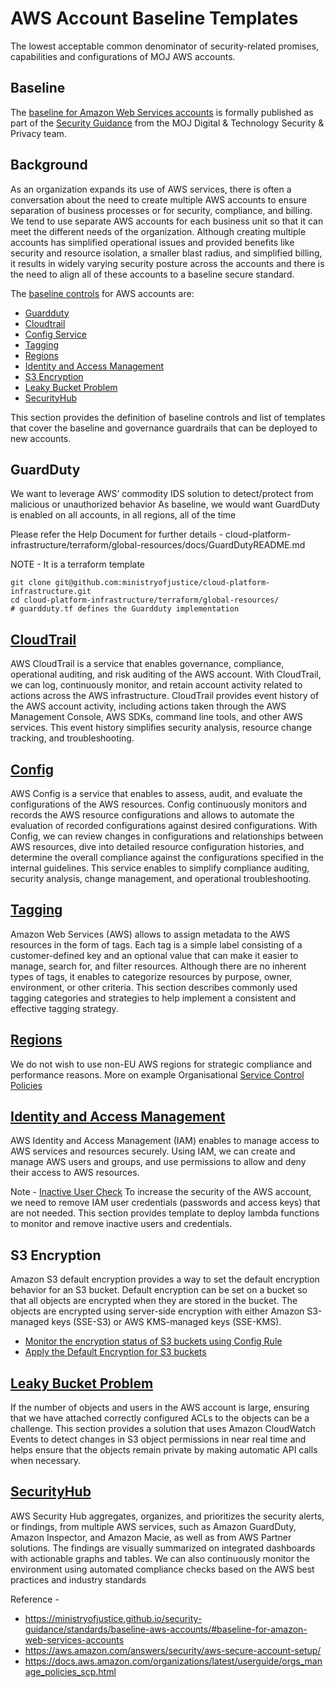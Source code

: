 # AWS Account Baseline Templates
The lowest acceptable common denominator of security-related promises, capabilities and configurations of MOJ AWS accounts.

## Baseline

The [baseline for Amazon Web Services accounts](https://ministryofjustice.github.io/security-guidance/standards/baseline-aws-accounts/#baseline-for-amazon-web-services-accounts) is formally published as part of the [Security Guidance](https://ministryofjustice.github.io/security-guidance/) from the MOJ Digital & Technology Security & Privacy team.

## Background
As an organization expands its use of AWS services, there is often a conversation about the need to create multiple AWS accounts to ensure separation of business processes or for security, compliance, and billing. We tend to use separate AWS accounts for each business unit so that it can meet the different needs of the organization. Although creating multiple accounts has simplified operational issues and provided benefits like security and resource isolation, a smaller blast radius, and simplified billing, it results in widely varying security posture across the accounts and there is the need to align all of these accounts to a baseline secure standard. 

The [baseline controls](https://ministryofjustice.github.io/security-guidance/standards/baseline-aws-accounts/#baseline-for-amazon-web-services-accounts) for AWS accounts are:

* [Guardduty](#Guardduty)
* [Cloudtrail](#Cloudtrail)
* [Config Service](#Config)
* [Tagging](#Tagging)
* [Regions](#Regions)
* [Identity and Access Management](#Identity-and-Access-Management)
* [S3 Encryption](#S3-Encryption)
* [Leaky Bucket Problem](#Leaky-Bucket-Problem)
* [SecurityHub](#SecurityHub)

This section provides the definition of baseline controls and list of templates that cover the baseline and governance guardrails that can be deployed to new accounts.

## GuardDuty
We want to leverage AWS’ commodity IDS solution to detect/protect from malicious or unauthorized behavior
As baseline, we would want GuardDuty is enabled on all accounts, in all regions, all of the time

Please refer the Help Document for further details - cloud-platform-infrastructure/terraform/global-resources/docs/GuardDutyREADME.md 

NOTE -
It is a terraform template

```
git clone git@github.com:ministryofjustice/cloud-platform-infrastructure.git
cd cloud-platform-infrastructure/terraform/global-resources/
# guardduty.tf defines the Guardduty implementation
```

## [CloudTrail](aws-config-cloudtrail-logging/README.md)
AWS CloudTrail is a service that enables governance, compliance, operational auditing, and risk auditing of the AWS account. With CloudTrail, we can log, continuously monitor, and retain account activity related to actions across the AWS infrastructure. CloudTrail provides event history of the AWS account activity, including actions taken through the AWS Management Console, AWS SDKs, command line tools, and other AWS services. This event history simplifies security analysis, resource change tracking, and troubleshooting.

## [Config](aws-config-cloudtrail-logging/README.md)
AWS Config is a service that enables to assess, audit, and evaluate the configurations of the AWS resources. Config continuously monitors and records the AWS resource configurations and allows to automate the evaluation of recorded configurations against desired configurations. With Config, we can review changes in configurations and relationships between AWS resources, dive into detailed resource configuration histories, and determine the overall compliance against the configurations specified in the internal guidelines. This service enables to simplify compliance auditing, security analysis, change management, and operational troubleshooting.

## [Tagging](https://aws.amazon.com/answers/account-management/aws-tagging-strategies/)
Amazon Web Services (AWS) allows to assign metadata to the AWS resources in the form of tags. Each tag is a simple label consisting of a customer-defined key and an optional value that can make it easier to manage, search for, and filter resources. Although there are no inherent types of tags, it enables to categorize resources by purpose, owner, environment, or other criteria. This section describes commonly used tagging categories and strategies to help implement a consistent and effective tagging strategy.

## [Regions](aws-iam-user-roles-groups/README.md)
We do not wish to use non-EU AWS regions for strategic compliance and performance reasons. More on example Organisational [Service Control Policies](https://docs.aws.amazon.com/organizations/latest/userguide/orgs_manage_policies_example-scps.html)

## [Identity and Access Management](aws-iam-user-roles-groups/README.md)
AWS Identity and Access Management (IAM) enables to manage access to AWS services and resources securely. Using IAM, we can create and manage AWS users and groups, and use permissions to allow and deny their access to AWS resources. 

Note -
[Inactive User Check](aws-iam-suspend-inactive-users/README.md)
To increase the security of the AWS account, we need to remove IAM user credentials (passwords and access keys) that are not needed. This section provides template to deploy lambda functions to monitor and remove inactive users and credentials.

## S3 Encryption
Amazon S3 default encryption provides a way to set the default encryption behavior for an S3 bucket. Default encryption can be set on a bucket so that all objects are encrypted when they are stored in the bucket. The objects are encrypted using server-side encryption with either Amazon S3-managed keys (SSE-S3) or AWS KMS-managed keys (SSE-KMS).

* [Monitor the encryption status of S3 buckets using Config Rule](aws-config-cloudtrail-logging/README.md)
* [Apply the Default Encryption for S3 buckets](aws-s3-enable-encryption-block-public-access/README.md)

## [Leaky Bucket Problem](aws-s3-object-auto-remediation/README.md)
If the number of objects and users in the AWS account is large, ensuring that we have attached correctly configured ACLs to the objects can be a challenge. This section provides a solution that uses Amazon CloudWatch Events to detect changes in S3 object permissions in near real time and helps ensure that the objects remain private by making automatic API calls when necessary.

## [SecurityHub](https://aws.amazon.com/security-hub/)
AWS Security Hub aggregates, organizes, and prioritizes the security alerts, or findings, from multiple AWS services, such as Amazon GuardDuty, Amazon Inspector, and Amazon Macie, as well as from AWS Partner solutions. The findings are visually summarized on integrated dashboards with actionable graphs and tables. We can also continuously monitor the environment using automated compliance checks based on the AWS best practices and industry standards


Reference -
* https://ministryofjustice.github.io/security-guidance/standards/baseline-aws-accounts/#baseline-for-amazon-web-services-accounts
* https://aws.amazon.com/answers/security/aws-secure-account-setup/
* https://docs.aws.amazon.com/organizations/latest/userguide/orgs_manage_policies_scp.html
